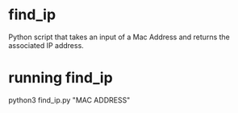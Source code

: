 # find_ip
Python script that takes an input of a Mac Address and returns the associated IP address.

# running find_ip
python3 find_ip.py "MAC ADDRESS"
